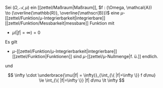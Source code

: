 Sei $(\Omega, \mathcal{A}, \mu)$ ein [[zettel/Maßraum|Maßraum]], $f : (\Omega, \mathcal{A}) \to (\overline{\mathbb{R}}, \overline{\mathscr{B}})$ eine $\mu$-[[zettel/Funktion/μ-Integrierbarkeit|integrierbare]] [[zettel/Funktion/Messbarkeit|messbare]] Funktion mit
- $\mu(|f| = \infty) = 0$

Es gilt

- $\mu$-[[zettel/Funktion/μ-Integrierbarkeit|integrierbare]] [[zettel/Funktion|Funktionen]] sind $\mu$-[[zettel/μ-Nullmenge|f. ü.]] endlich.

und

$$
	\infty \cdot \underbrace{\mu(|f| = \infty)}_{\int_{\{ |f|=\infty \}} f d\mu} \le \int_{\{ |f|=\infty \}} |f| d\mu \lt \infty
$$